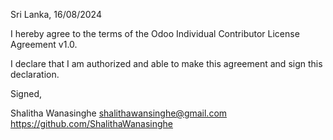 Sri Lanka, 16/08/2024

I hereby agree to the terms of the Odoo Individual Contributor License
Agreement v1.0.

I declare that I am authorized and able to make this agreement and sign this
declaration.

Signed,

Shalitha Wanasinghe shalithawansinghe@gmail.com https://github.com/ShalithaWanasinghe
